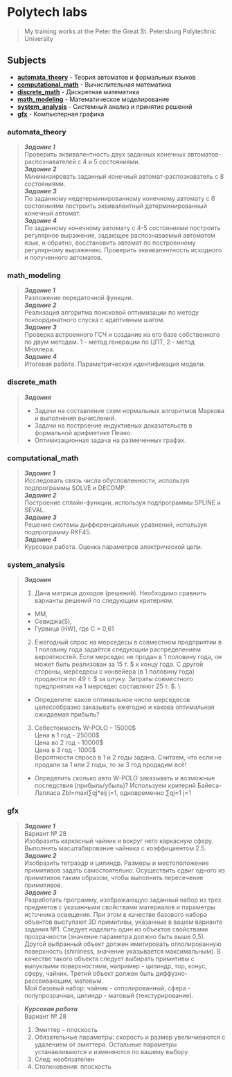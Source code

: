 # Polytech labs

> My training works at the Peter the Great St. Petersburg Polytechnic University

## Subjects

+ [__automata_theory__](#automata_theory)  - Теория автоматов и формальных языков 
+ [__computational_math__](#computational_math) - Вычислительная математика
+ [__discrete_math__](#discrete_math) - Дискретная математика
+ [__math_modeling__](#math_modeling) - Математическое моделирование
+ [__system_analysis__](#system_analysis) - Системный анализ и принятие решений
+ [__gfx__](#gfx) - Компьютерная графика
### automata_theory
> ***Задание 1*** \
> Проверить эквивалентность двух заданных конечных автоматов-распознавателей с 4 и 5 состояниями.\
> ***Задание 2*** \
> Минимизировать заданный конечный автомат-распознаватель с 8 состояниями. \
> ***Задание 3*** \
> По заданному недетерминированному конечному автомату с 6 состояниями построить эквивалентный детерминированный конечный автомат.\
> ***Задание 4*** \
> По заданному конечному автомату с 4-5 состояниями построить регулярное выражение, задающее распознаваемый автоматом язык, и обратно, восстановить автомат по построенному регулярному выражению. Проверить эквивалентность исходного и полученного автоматов.

### math_modeling
> ***Задание 1*** \
> Разложение передаточной функции. \
> ***Задание 2*** \
> Реализация алгоритма поисковой оптимизации по методу покоординатного спуска с адаптивным шагом. \
> ***Задание 3*** \
> Проверка встроенного ГСЧ и создание на его базе собственного по двум методам. 1 - метод генерации
> по ЦПТ, 2 - метод Мюллера. \
> ***Задание 4*** \
> Итоговая работа. Параметрическая идентификация модели.
 
### discrete_math
> ***Задания*** 
> - Задачи на составление схем нормальных алгоритмов Маркова и выполнения вычислений. 
> - Задачи на построение индуктивных доказательств в формальной арифметике Пеано. 
> - Оптимизационная задача на размеченных графах.

### computational_math
> ***Задание 1*** \
> Исследовать связь числа обусловленности, используя подпрограммы SOLVE и DECOMP. \
> ***Задание 2*** \
>  Построение сплайн-функции, используя подпрограммы SPLINE и SEVAL. \
> ***Задание 3*** \
> Решение системы дифференциальных уравнений, используя подпрограмму RKF45. \
> ***Задание 4*** \
> Курсовая работа. Оценка параметров электрической цепи.

### system_analysis
> ***Задания*** 
> 1. Дана матрица доходов (решений). Необходимо сравнить варианты решений по следующим критериям: 
> - ММ, 
> - Севиджа(S), 
> - Гурвица (HW), где С = 0,61
> 2. Ежегодный спрос на мерседесы в совместном предприятии в 1 половину года задаётся следующим распределением 
> вероятностей. 
>Если мерседес не продан в 1 половину года, он может быть реализован за 15 т. \$ к концу года. 
> С другой стороны, мерседесы с конвейера (в 1 половину года) продаются по 49 т. \$ за штуку. 
> Затраты совместного предприятия на 1 мерседес составляют 25 т. \$. \
> - Определите: какое оптимальное число мерседесов целесообразно заказывать ежегодно и какова оптимальная ожидаемая 
прибыль?
> 3. Себестоимость W-POLO – 15000\$ \
> Цена в 1 год - 25000\$ \
> Цена во 2 год - 10000\$ \
> Цена в 3 год - 1000\$ \
> Вероятности спроса в 1 и 2 годы задана. 
> Считаем, что если не продали за 1 или 2 годы, то за 3 год продадим всё! 
> - Определить сколько авто W-POLO заказывать и возможные последствия (прибыль/убыль)? 
Используем критерий Байеса-Лапласа Zbl=maxi∑qj*eij j=1, одновременно ∑qj=1 j=1

### gfx
> ***Задание 1*** \
> Вариант № 28 \
> Изобразить каркасный чайник и вокруг него каркасную сферу.
> Выполнить масштабирование чайника с коэффициентом 2.5. \
> ***Задание 2*** \
> Изобразить тетраэдр и цилиндр. Размеры и местоположение примитивов задать самостоятельно.
> Осуществить сдвиг одного из примитивов таким образом, чтобы выполнить пересечение примитивов. \
> ***Задание 3*** \
> Разработать программу, изображающую заданный набор из трех предметов с указанными свойствами материалов и параметры 
> источника освещения. При этом в качестве базового набора объектов выступают 3D примитивы, указанные в вашем варианте 
> задания №1. Следует наделить один из объектов свойствами прозрачности (значение параметра должно быть выше 0,5). 
> Другой выбранный объект должен имитировать отполированную поверхность (shininess, значение указывается максимальным). 
> В качестве такого объекта следует выбирать примитивы с выпуклыми поверхностями, например - цилиндр, тор, конус, сферу,
> чайник. Третий объект должен быть диффузно-рассеивающим, матовым.  
> Мой базовый набор: чайник - отполированный, сфера - полупрозрачная, цилиндр - матовый (текстурирование).

> ***Курсовая работа*** \
> Вариант № 28 
> 1. Эмиттер – плоскость
> 2. Обязательные параметры: скорость и размер увеличиваются с удалением от эмиттера.
> Остальные параметры устанавливаются и изменяются по вашему выбору.
> 3. След: необязателен
> 4. Столкновения: плоскость

 